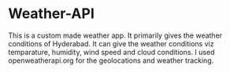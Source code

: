# Weather-API
This is a custom made weather app. It primarily gives the weather conditions of Hyderabad. It can give the weather conditions viz temparature, humidity, wind speed and cloud conditions. I used openweatherapi.org for the geolocations and weather tracking. 
